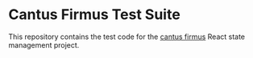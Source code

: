 # Cantus Firmus Test Suite

This repository contains the test code for the [cantus firmus](https://github.com/QED0711/cantus-firmus) React state management project.  
